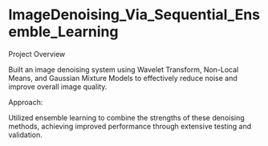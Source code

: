 # ImageDenoising_Via_Sequential_Ensemble_Learning
Project Overview

Built an image denoising system using Wavelet Transform, Non-Local Means, and Gaussian Mixture Models to effectively reduce noise and improve overall image quality.

Approach:

Utilized ensemble learning to combine the strengths of these denoising methods, achieving improved performance through extensive testing and validation.

